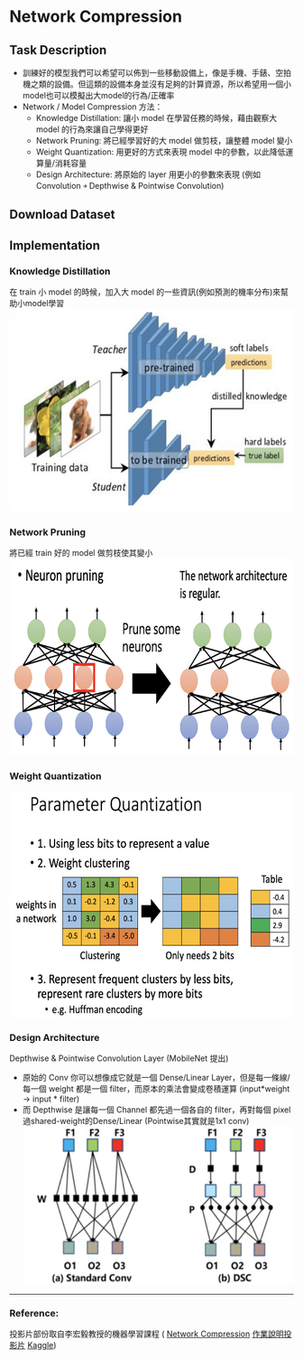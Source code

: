 # Network Compression
## Task Description
* 訓練好的模型我們可以希望可以佈到一些移動設備上，像是手機、手錶、空拍機之類的設備。但這類的設備本身並沒有足夠的計算資源，所以希望用一個小model也可以模擬出大model的行為/正確率
* Network / Model Compression 方法：
  * Knowledge Distillation: 讓小 model 在學習任務的時候，藉由觀察大 model 的行為來讓自己學得更好
  * Network Pruning: 將已經學習好的大 model 做剪枝，讓整體 model 變小
  * Weight Quantization: 用更好的方式來表現 model 中的參數，以此降低運算量/消耗容量
  * Design Architecture: 將原始的 layer 用更小的參數來表現 (例如 Convolution ￫ Depthwise & Pointwise Convolution) 
## Download Dataset

## Implementation
### Knowledge Distillation
在 train 小 model 的時候，加入大 model 的一些資訊(例如預測的機率分布)來幫助小model學習 <br>
<img src="output/knowledge.png" width=560 height=360 /> <br>
### Network Pruning
將已經 train 好的 model 做剪枝使其變小
<img src="output/prune.png" width=700 height=350 /> <br>
### Weight Quantization
<img src="output/weight.png" width=600 height=400 /> <br>
### Design Architecture
Depthwise & Pointwise Convolution Layer (MobileNet 提出)
* 原始的 Conv 你可以想像成它就是一個 Dense/Linear Layer，但是每一條線/每一個 weight 都是一個 filter，而原本的乘法會變成卷積運算 (input*weight -> input * filter)
* 而 Depthwise 是讓每一個 Channel 都先過一個各自的 filter，再對每個 pixel 過shared-weight的Dense/Linear (Pointwise其實就是1x1 conv) <br>
<img src="output/design.png" width=480 height=280 /> <br>

---
### Reference:
投影片部份取自李宏毅教授的機器學習課程 (
[Network Compression](http://speech.ee.ntu.edu.tw/~tlkagk/courses/ML_2019/Lecture/Small%20(v6).pdf)
[作業說明投影片](https://docs.google.com/presentation/d/1n5gc0uk3ysoOzfH2kd56DJwj-BE6le_CXiBboK9g8Hk/edit#slide=id.g7bf2fa9c47_0_0)
[Kaggle](https://www.kaggle.com/c/ml2020spring-hw7))
